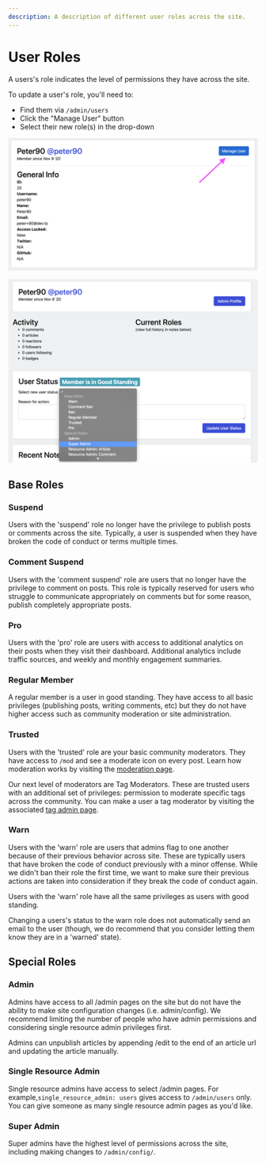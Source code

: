 ```yaml
---
description: A description of different user roles across the site.
---
```


# User Roles

A users's role indicates the level of permissions they have across the site.

To update a user's role, you'll need to:

* Find them via `/admin/users`
* Click the "Manage User" button
* Select their new role\(s\) in the drop-down

![This is the page available at /admin/users](../../.gitbook/assets/screen-shot-2020-12-03-at-12.41.06-pm.png)

![This is the page to manage users](../../.gitbook/assets/screen-shot-2020-12-03-at-12.41.18-pm.png)

## Base Roles

### Suspend

Users with the 'suspend' role no longer have the privilege to publish posts or comments across the site. Typically, a user is suspended when they have broken the code of conduct or terms multiple times.

### Comment Suspend

Users with the 'comment suspend' role are users that no longer have the privilege to comment on posts. This role is typically reserved for users who struggle to communicate appropriately on comments but for some reason, publish completely appropriate posts.

### Pro

Users with the 'pro' role are users with access to additional analytics on their posts when they visit their dashboard. Additional analytics include traffic sources, and weekly and monthly engagement summaries. 

### Regular Member

A regular member is a user in good standing. They have access to all basic privileges \(publishing posts, writing comments, etc\) but they do not have higher access such as community moderation or site administration. 

### Trusted

Users with the 'trusted' role are your basic community moderators. They have access to `/mod` and see a moderate icon on every post. Learn how moderation works by visiting the [moderation page]().

Our next level of moderators are Tag Moderators. These are trusted users with an additional set of privileges: permission to moderate specific tags across the community. You can make a user a tag moderator by visiting the associated [tag admin page]().

### Warn

Users with the 'warn' role are users that admins flag to one another because of their previous behavior across site. These are typically users that have broken the code of conduct previously with a minor offense. While we didn't ban their role the first time, we want to make sure their previous actions are taken into consideration if they break the code of conduct again. 

Users with the 'warn' role have all the same privileges as users with good standing.

Changing a users's status to the warn role does not automatically send an email to the user \(though, we do recommend that you consider letting them know they are in a 'warned' state\). 

## Special Roles

### Admin

Admins have access to all /admin pages on the site but do not have the ability to make site configuration changes \(i.e. admin/config\). We recommend limiting the number of people who have admin permissions and considering single resource admin privileges first.

Admins can unpublish articles by appending /edit to the end of an article url and updating the article manually. 

### Single Resource Admin

Single resource admins have access to select /admin pages. For example,`single_resource_admin: users` gives access to `/admin/users` only. You can give someone as many single resource admin pages as you'd like. 

### Super Admin

Super admins have the highest level of permissions across the site, including making changes to `/admin/config/`.

